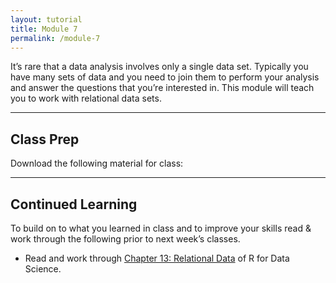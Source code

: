 ```yaml
---
layout: tutorial
title: Module 7
permalink: /module-7
---
```


It’s rare that a data analysis involves only a single data set. Typically you have many sets of data and you need to join them to perform your analysis and answer the questions that you’re interested in. This module will teach you to work with relational data sets.

<hr>

## Class Prep

Download the following material for class: &nbsp; <a href="http://bit.ly/2tx20Wl" style="color:black;"><i class="fa fa-cloud-download" style="font-size:1em"></i></a>

<hr>

## Continued Learning

To build on to what you learned in class and to improve your skills read & work through the following prior to next week’s classes.

- Read and work through [Chapter 13: Relational Data](http://r4ds.had.co.nz/relational-data.html) of R for Data Science.

